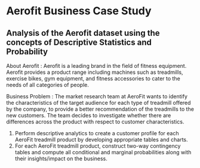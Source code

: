 # Aerofit Business Case Study
## Analysis of the Aerofit dataset using the concepts of Descriptive Statistics and Probability
About Aerofit :
Aerofit is a leading brand in the field of fitness equipment. Aerofit provides a product range including machines such as treadmills, exercise bikes, gym equipment, and fitness accessories to cater to the needs of all categories of people.

Business Problem :
The market research team at AeroFit wants to identify the characteristics of the target audience for each type of treadmill offered by the company, to provide a better recommendation of the treadmills to the new customers. The team decides to investigate whether there are differences across the product with respect to customer characteristics.
  1.	Perform descriptive analytics to create a customer profile for each AeroFit treadmill product by developing appropriate tables and charts.
  2.	For each AeroFit treadmill product, construct two-way contingency tables and compute all conditional and marginal probabilities along with their insights/impact on the business.
